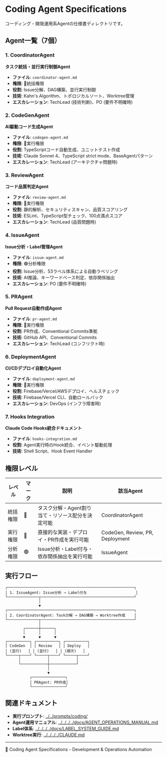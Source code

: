 # Coding Agent Specifications

コーディング・開発運用系Agentの仕様書ディレクトリです。

## Agent一覧（7個）

### 1. CoordinatorAgent
**タスク統括・並行実行制御Agent**

- **ファイル**: `coordinator-agent.md`
- **権限**: 🔴統括権限
- **役割**: Issue分解、DAG構築、並行実行制御
- **技術**: Kahn's Algorithm、トポロジカルソート、Worktree管理
- **エスカレーション**: TechLead (技術判断)、PO (要件不明確時)

### 2. CodeGenAgent
**AI駆動コード生成Agent**

- **ファイル**: `codegen-agent.md`
- **権限**: 🔵実行権限
- **役割**: TypeScriptコード自動生成、ユニットテスト作成
- **技術**: Claude Sonnet 4、TypeScript strict mode、BaseAgentパターン
- **エスカレーション**: TechLead (アーキテクチャ問題時)

### 3. ReviewAgent
**コード品質判定Agent**

- **ファイル**: `review-agent.md`
- **権限**: 🔵実行権限
- **役割**: 静的解析、セキュリティスキャン、品質スコアリング
- **技術**: ESLint、TypeScript型チェック、100点満点スコア
- **エスカレーション**: TechLead (品質問題時)

### 4. IssueAgent
**Issue分析・Label管理Agent**

- **ファイル**: `issue-agent.md`
- **権限**: 🟢分析権限
- **役割**: Issue分析、53ラベル体系による自動ラベリング
- **技術**: AI推論、キーワードベース判定、依存関係抽出
- **エスカレーション**: PO (要件不明確時)

### 5. PRAgent
**Pull Request自動作成Agent**

- **ファイル**: `pr-agent.md`
- **権限**: 🔵実行権限
- **役割**: PR作成、Conventional Commits準拠
- **技術**: GitHub API、Conventional Commits
- **エスカレーション**: TechLead (コンフリクト時)

### 6. DeploymentAgent
**CI/CDデプロイ自動化Agent**

- **ファイル**: `deployment-agent.md`
- **権限**: 🔵実行権限
- **役割**: Firebase/Vercel/AWSデプロイ、ヘルスチェック
- **技術**: Firebase/Vercel CLI、自動ロールバック
- **エスカレーション**: DevOps (インフラ障害時)

### 7. Hooks Integration
**Claude Code Hooks統合ドキュメント**

- **ファイル**: `hooks-integration.md`
- **役割**: Agent実行時のHook統合、イベント駆動処理
- **技術**: Shell Script、Hook Event Handler

## 権限レベル

| レベル | マーク | 説明 | 該当Agent |
|--------|--------|------|-----------|
| 統括権限 | 🔴 | タスク分解・Agent割り当て・リソース配分を決定可能 | CoordinatorAgent |
| 実行権限 | 🔵 | 直接的な実装・デプロイ・PR作成を実行可能 | CodeGen, Review, PR, Deployment |
| 分析権限 | 🟢 | Issue分析・Label付与・依存関係抽出を実行可能 | IssueAgent |

## 実行フロー

```
┌─────────────────────────────────────────────────────────┐
│ 1. IssueAgent: Issue分析 → Label付与                      │
└──────────────┬──────────────────────────────────────────┘
               │
               ▼
┌─────────────────────────────────────────────────────────┐
│ 2. CoordinatorAgent: Task分解 → DAG構築 → Worktree作成    │
└──────────────┬──────────────────────────────────────────┘
               │
        ┌──────┼──────┐
        │      │      │
        ▼      ▼      ▼
┌──────────┐ ┌──────────┐ ┌──────────┐
│ CodeGen  │ │ Review   │ │ Deploy   │
│ (並行)   │ │ (並行)   │ │ (順次)   │
└─────┬────┘ └─────┬────┘ └─────┬────┘
      │            │            │
      └────────────┼────────────┘
                   │
                   ▼
           ┌───────────────┐
           │ PRAgent: PR作成│
           └───────────────┘
```

## 関連ドキュメント

- **実行プロンプト**: [../../prompts/coding/](../../prompts/coding/)
- **Agent運用マニュアル**: [../../../../docs/AGENT_OPERATIONS_MANUAL.md](../../../../docs/AGENT_OPERATIONS_MANUAL.md)
- **Label体系**: [../../../../docs/LABEL_SYSTEM_GUIDE.md](../../../../docs/LABEL_SYSTEM_GUIDE.md)
- **Worktree実行**: [../../../../CLAUDE.md](../../../../CLAUDE.md)

---

🤖 Coding Agent Specifications - Development & Operations Automation
